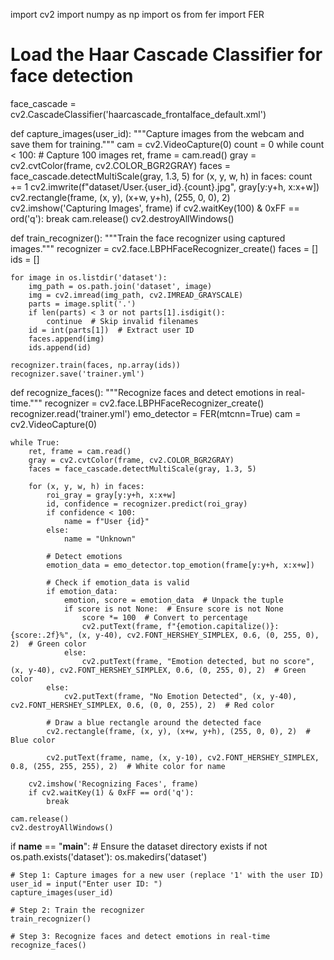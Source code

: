 import cv2
import numpy as np
import os
from fer import FER

# Load the Haar Cascade Classifier for face detection
face_cascade = cv2.CascadeClassifier('haarcascade_frontalface_default.xml')

def capture_images(user_id):
    """Capture images from the webcam and save them for training."""
    cam = cv2.VideoCapture(0)
    count = 0
    while count < 100:  # Capture 100 images
        ret, frame = cam.read()
        gray = cv2.cvtColor(frame, cv2.COLOR_BGR2GRAY)
        faces = face_cascade.detectMultiScale(gray, 1.3, 5)
        for (x, y, w, h) in faces:
            count += 1
            cv2.imwrite(f"dataset/User.{user_id}.{count}.jpg", gray[y:y+h, x:x+w])
            cv2.rectangle(frame, (x, y), (x+w, y+h), (255, 0, 0), 2)
        cv2.imshow('Capturing Images', frame)
        if cv2.waitKey(100) & 0xFF == ord('q'):
            break
    cam.release()
    cv2.destroyAllWindows()

def train_recognizer():
    """Train the face recognizer using captured images."""
    recognizer = cv2.face.LBPHFaceRecognizer_create()
    faces = []
    ids = []
    
    for image in os.listdir('dataset'):
        img_path = os.path.join('dataset', image)
        img = cv2.imread(img_path, cv2.IMREAD_GRAYSCALE)
        parts = image.split('.')
        if len(parts) < 3 or not parts[1].isdigit():
            continue  # Skip invalid filenames
        id = int(parts[1])  # Extract user ID
        faces.append(img)
        ids.append(id)
    
    recognizer.train(faces, np.array(ids))
    recognizer.save('trainer.yml')

def recognize_faces():
    """Recognize faces and detect emotions in real-time."""
    recognizer = cv2.face.LBPHFaceRecognizer_create()
    recognizer.read('trainer.yml')
    emo_detector = FER(mtcnn=True)
    cam = cv2.VideoCapture(0)
    
    while True:
        ret, frame = cam.read()
        gray = cv2.cvtColor(frame, cv2.COLOR_BGR2GRAY)
        faces = face_cascade.detectMultiScale(gray, 1.3, 5)
        
        for (x, y, w, h) in faces:
            roi_gray = gray[y:y+h, x:x+w]
            id, confidence = recognizer.predict(roi_gray)
            if confidence < 100:
                name = f"User {id}"
            else:
                name = "Unknown"
            
            # Detect emotions
            emotion_data = emo_detector.top_emotion(frame[y:y+h, x:x+w])
            
            # Check if emotion_data is valid
            if emotion_data:
                emotion, score = emotion_data  # Unpack the tuple
                if score is not None:  # Ensure score is not None
                    score *= 100  # Convert to percentage
                    cv2.putText(frame, f"{emotion.capitalize()}: {score:.2f}%", (x, y-40), cv2.FONT_HERSHEY_SIMPLEX, 0.6, (0, 255, 0), 2)  # Green color
                else:
                    cv2.putText(frame, "Emotion detected, but no score", (x, y-40), cv2.FONT_HERSHEY_SIMPLEX, 0.6, (0, 255, 0), 2)  # Green color
            else:
                cv2.putText(frame, "No Emotion Detected", (x, y-40), cv2.FONT_HERSHEY_SIMPLEX, 0.6, (0, 0, 255), 2)  # Red color
            
            # Draw a blue rectangle around the detected face
            cv2.rectangle(frame, (x, y), (x+w, y+h), (255, 0, 0), 2)  # Blue color
            
            cv2.putText(frame, name, (x, y-10), cv2.FONT_HERSHEY_SIMPLEX, 0.8, (255, 255, 255), 2)  # White color for name
        
        cv2.imshow('Recognizing Faces', frame)
        if cv2.waitKey(1) & 0xFF == ord('q'):
            break
    
    cam.release()
    cv2.destroyAllWindows()

if __name__ == "__main__":
    # Ensure the dataset directory exists
    if not os.path.exists('dataset'):
        os.makedirs('dataset')

    # Step 1: Capture images for a new user (replace '1' with the user ID)
    user_id = input("Enter user ID: ")
    capture_images(user_id)

    # Step 2: Train the recognizer
    train_recognizer()

    # Step 3: Recognize faces and detect emotions in real-time
    recognize_faces()
